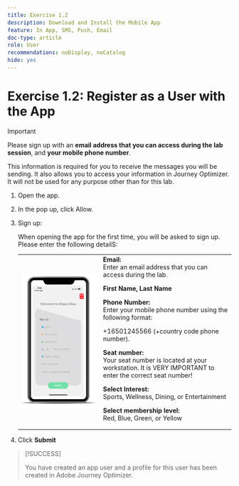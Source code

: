 ```yaml
---
title: Exercise 1.2
description: Download and Install the Mobile App
feature: In App, SMS, Push, Email
doc-type: article
role: User
recommendations: noDisplay, noCatalog
hide: yes
---
```


# Exercise 1.2: Register as a User with the App

>[!IMPORTANT]   
>Please sign up with an **email address that you can access during the lab session**, and **your mobile phone number**. 
>
> This information is required for you to receive the messages you will be sending. It also allows you to access your information in Journey Optimizer. It will not be used for any purpose other than for this lab.

1.  Open the app.
1.  In the pop up, click Allow.
1.  Sign up: 
   
    When opening the app for the first time, you will be asked to sign up. Please enter the following detailS:
   
    <table>
    <tr>
    <td>
    <div>
    <img alt="App registrtaion" src="../assets/1-2.png"/> 
    </div>
    </td>
    <td>
    <strong>Email: </strong><br>Enter an email address that you can access during the lab.
    </p><p>
    <strong>First Name, Last Name </strong>
    </p><p>
    <strong>Phone Number: </strong> <br>Enter your mobile phone number using the following format: 
    <p>+16501245566 (+country code phone number).
    </p><p>
    <strong>Seat number: </strong><br>Your seat number is located at your workstation. It is VERY IMPORTANT to enter the correct seat number!
    </p><p>
    <strong>Select Interest: </strong></br>Sports, Wellness, Dining, or Entertainment
    </p><p>
    <strong>Select membership level: </strong></br>Red, Blue, Green, or Yellow</p>
    </td>
    </tr>
    </table>

1. Click **Submit**

>[!SUCCESS]
>
>You have created an app user and a profile for this user has been created in Adobe Journey Optimizer.
>
